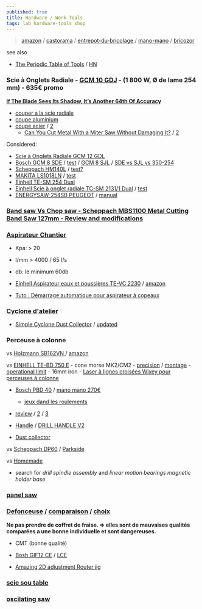 ```yaml
---
published: true
title: Hardware / Work Tools
tags: lab hardware-tools shop
---
```

> [amazon](https://www.amazon.fr/) / [castorama](https://www.castorama.fr/) / [entrepot-du-bricolage](https://www.entrepot-du-bricolage.fr/) / [mano-mano](https://www.manomano.fr/) / [bricozor](https://www.bricozor.com/)

see also
- [	The Periodic Table of Tools](https://periodictableoftools.com/index.html) / [HN](https://news.ycombinator.com/item?id=38421044)

### Scie à Onglets Radiale - [GCM 10 GDJ](https://www.amazon.fr/gp/product/B08GKYN2LM/ref=ox_sc_saved_title_2?smid=A1X6FK5RDHNB96&psc=1) - (1 800 W, Ø de lame 254 mm) - 635€ promo

[**If The Blade Sees Its Shadow, It’s Another 64th Of Accuracy**](https://hackaday.com/2022/09/11/if-the-blade-sees-its-shadow-its-another-64th-of-accuracy/)

- [couper a la scie radiale](https://www.youtube.com/watch?v=QLYCeIpjXWw)
- [coupe aluminium](https://askinglot.com/can-i-put-a-metal-cutting-blade-on-my-mitre-saw)
- [coupe acier](https://www.youtube.com/watch?v=kJbt9unnjOo) / [2](https://www.youtube.com/watch?v=TkvU6Dg6ivg)
	- [Can You Cut Metal With a Miter Saw Without Damaging It?](https://thetoolscout.com/can-you-cut-metal-with-a-miter-saw/) / [2](https://handyman.guide/cutting-metal-with-miter-saw-how/)

Considered:
- [Scie à Onglets Radiale GCM 12 GDL ](https://www.amazon.fr/Bosch-Professional-0601B23600-radiale-onglet/dp/B005ZMLKFW/ref=sr_1_5?__mk_fr_FR=%C3%85M%C3%85%C5%BD%C3%95%C3%91&keywords=scie%2Bradiale%2Bbosch&qid=1638552965&sr=8-5&th=1) 
- [Bosch GCM 8 SDE](https://www.amazon.fr/Bosch-Professional-Radiale-Onglet-0601B19200/dp/B013WAV8W8/ref=sr_1_13?__mk_fr_FR=%C3%85M%C3%85%C5%BD%C3%95%C3%91&crid=1O6PMV4XM6I2O&keywords=scie+onglet&qid=1651934990&sprefix=scie+onglet%2Caps%2C175&sr=8-13) / [test](https://www.youtube.com/watch?v=PZWsIqAiGcQ) / [GCM 8 SJL](https://www.youtube.com/watch?v=jE92OBuF-3s) / [ SDE vs SJL vs 350-254  ](https://www.bosch-professional.com/gb/en/community/category/can-t-decide-between-gcm-8-sde-and-gcm-8-sjl-mitre-saws/14916744-t#main)
- [Scheppach HM140L](https://www.amazon.fr/Scheppach-HM140L-Scie-onglet-2000/dp/B07XFFHBWJ/ref=cm_cr_arp_d_product_top?ie=UTF8) / [test?](https://www.youtube.com/watch?v=OIoJENd982Q)
- [MAKITA LS1018LN](https://www.amazon.fr/Makita-LS1018LN-Scie-Onglet-Bleu/dp/B07RFM5YKM/ref=sr_1_33?__mk_fr_FR=%C3%85M%C3%85%C5%BD%C3%95%C3%91&crid=1O6PMV4XM6I2O&keywords=scie+onglet&qid=1651934990&sprefix=scie+onglet%2Caps%2C175&sr=8-33) / [test](https://www.youtube.com/watch?v=V0QGDsxQ1KI)
- [Einhell TE-SM 254 Dual](https://www.amazon.fr/Einhell-puissance-fonction-%C2%AB-Spindle-Lock-%C2%BB-tungst%C3%A8ne/dp/B082MN9TVD/ref=sr_1_9?__mk_fr_FR=%C3%85M%C3%85%C5%BD%C3%95%C3%91&crid=1O6PMV4XM6I2O&keywords=scie%2Bonglet&qid=1651934990&sprefix=scie%2Bonglet%2Caps%2C175&sr=8-9&th=1)
- [Einhell Scie à onglet radiale TC-SM 2131/1 Dual](https://www.amazon.fr/Einhell-TC-SM-2131-glissi%C3%A8re-dispositif-tungst%C3%A8ne/dp/B0816WP4JW/ref=sr_1_5?__mk_fr_FR=%C3%85M%C3%85%C5%BD%C3%95%C3%91&crid=1O6PMV4XM6I2O&keywords=scie+onglet&qid=1651934990&sprefix=scie+onglet%2Caps%2C175&sr=8-5) / [test]()
- [ENERGYSAW-254SB PEUGEOT](https://www.bricozor.com/scie-onglets-radiale-double-inclinaison-energysaw-254sb-peugeot.html) / [manual](https://manuall.co.uk/peugeot-energysaw-254sb-mitre-saw/)
    
### [Band saw Vs Chop saw - Scheppach MBS1100 Metal Cutting Band Saw 127mm - Review and modifications](https://www.youtube.com/watch?v=X5_m1PGU_Js&list=LL&index=8)

### [Aspirateur Chantier](https://www.youtube.com/watch?v=f_aXEV_BllU)

- Kpa: > 20
- l/mm > 4000 / 65 l/s
- db: le minimum 60db

- [Einhell Aspirateur eaux et poussières TE-VC 2230](https://www.leroymerlin.fr/produits/outillage/radio-chauffage-et-equipement-de-chantier/nettoyage-de-chantier/aspirateur-nettoyeur-vapeur-et-accessoires/aspirateur-de-chantier/aspirateur-de-chantier-eau-et-poussieres-einhell-te-vec-2230-22-kpa-30-l-80051006.html) / [amazon](https://www.amazon.fr/Einhell-Aspirateur-poussi%C3%A8res-Nettoyage-asservie/dp/B09B9HMRJP/ref=cm_cr_arp_d_product_top?ie=UTF8)

- [Tuto : Démarrage automatique pour aspirateur à copeaux](https://www.youtube.com/watch?v=wGa-r4M88k0)

### [Cyclone d'atelier](https://www.youtube.com/watch?v=ZUT4XFnr1cc)

- [Simple Cyclone Dust Collector](https://www.youtube.com/watch?v=1WnitgYFnE0) / [updated](https://www.youtube.com/watch?v=BeU4nqSJtBY)



### Perceuse à colonne 

vs [ Holzmann SB162VN ](https://www.youtube.com/watch?v=vBOyEKgupxM) / [amazon](https://www.amazon.fr/Holzmann-Perceuse-variateur-affichage-SB162VN-230V/dp/B0797TGW49/ref=cm_cr_arp_d_product_top?ie=UTF8)

vs [EINHELL TE-BD 750 E](https://www.youtube.com/watch?v=2tvq04D1oBw) - cone morse MK2/CM2
	- [precision](https://www.youtube.com/watch?v=twAIaMYnSGo) / [montage](https://www.youtube.com/watch?v=JlSuew2QfWk)
    - [operational limit](https://www.youtube.com/watch?v=2EgIfgauEmk) - 16mm iron
    - [Laser à lignes croisées Wixey pour perceuses à colonne ](https://www.dictum.com/fr/outils-electriques-et-accessoires-forage/laser-a-lignes-croisees-wixey-pour-perceuses-a-colonne-721055)
    

- [Bosch PBD 40](https://www.bricolage-facile.net/test-avis-perceuse-a-colonne-pbd-40-bosch/) / [mano mano 270€](https://www.manomano.fr/p/perceuse-a-colonne-pbd40-bosch-51376)
	- [jeux dand les roulements](https://www.youtube.com/watch?v=RAcDacXRhWU)

- [review](https://www.woodworkforums.com/f171/bosch-pbd-40-bench-drill-218092) / [2](https://www.woodworkforums.com/f155/bosch-710w-corded-bench-drill-211213) / [3](https://www.youtube.com/watch?v=8ypXCasAaVw)
- [Handle](https://www.thingiverse.com/thing:4190421) / [DRILL HANDLE V2](https://www.thingiverse.com/thing:3732317)
- [Dust collector ](https://www.thingiverse.com/thing:4063290)

vs [Scheppach DP60](https://www.youtube.com/watch?v=BTVz-uoeb8M) / [Parkside](https://www.youtube.com/watch?v=C--KbdsqSUA)



vs [Homemade](https://www.youtube.com/watch?v=a2kIJDhhZrg)
- search for _drill spindle assembly_ and _linear motion bearings_ _magnetic holder base_

### [panel saw](https://www.youtube.com/watch?v=sa2I0vUCXsE)

### [Defonceuse](https://www.youtube.com/watch?v=flZ-Px6bhTE&list=PLg8aH9tX2qI_ld44t1rS3qaXNN2OkvzfX&index=1) / [comparaison](https://www.youtube.com/watch?v=WCjzFpG2Anw) / [choix](https://tout-en-bois.com/10-conseils-pour-bien-choisir-une-defonceuse/)

**Ne pas prendre de coffret de fraise. => elles sont de mauvaises qualités comparées a une bonne individuelle et sont dangereuses.**
- CMT (bonne qualité)

- [Bosh GIF12 CE](https://www.amazon.fr/Bosch-Professional-0601626000-D%C3%A9fonceuse-10000-24000/dp/B00IZ8RS5Y?th=1) / [LCE](https://www.amazon.fr/Bosch-Professional-Oberfr%C3%A4se-GOF-1250/dp/B00IZ8VODQ/ref=psdc_1716189031_t1_B00IZ8RS5Y)
- [Amazing 2D adjustment Router jig](https://www.youtube.com/watch?v=GXhKcPUyc8c)

### [scie sou table](https://www.youtube.com/watch?v=_kX8xAWHdsY)

### [oscilating saw](https://www.youtube.com/watch?v=SgCam8t3670)
